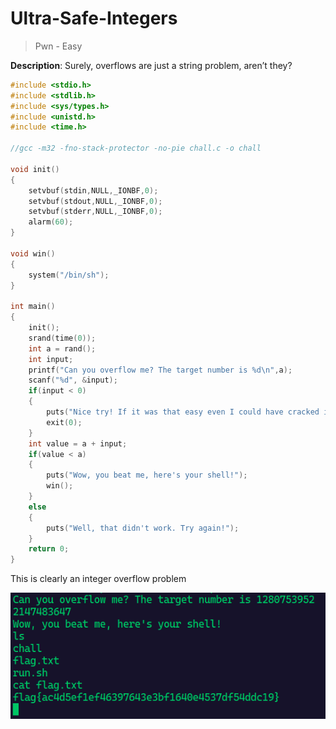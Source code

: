 # Ultra-Safe-Integers

> Pwn - Easy

**Description**: Surely, overflows are just a string problem, aren’t they?

```c
#include <stdio.h>
#include <stdlib.h>
#include <sys/types.h>
#include <unistd.h>
#include <time.h>

//gcc -m32 -fno-stack-protector -no-pie chall.c -o chall

void init()
{
    setvbuf(stdin,NULL,_IONBF,0);
    setvbuf(stdout,NULL,_IONBF,0);
    setvbuf(stderr,NULL,_IONBF,0);
    alarm(60);
}

void win()
{
    system("/bin/sh");
}
 
int main()
{
    init();
    srand(time(0));
    int a = rand();
    int input;
    printf("Can you overflow me? The target number is %d\n",a);
    scanf("%d", &input);
    if(input < 0)
    {
        puts("Nice try! If it was that easy even I could have cracked it!");
        exit(0);
    }
    int value = a + input;
    if(value < a)
    {
        puts("Wow, you beat me, here's your shell!");
        win();
    }
    else
    {
        puts("Well, that didn't work. Try again!");
    }
    return 0;
}
```

This is clearly an integer overflow problem

![image](./images/ultrasafeintegers0.png)
